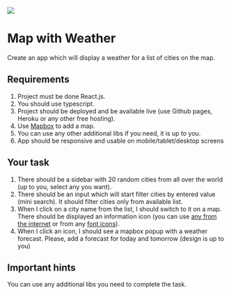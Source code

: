 ![](https://i.imgur.com/oCeBmv4.png)

# Map with Weather

Create an app which will display a weather for a list of cities on the map. 


## Requirements

1. Project must be done React.js.
2. You should use typescript.
3. Project should be deployed and be available live (use Github pages, Heroku or any other free hosting).
4. Use [Mapbox](https://www.mapbox.com/) to add a map.
5. You can use any other additional libs if you need, it is up to you.
6. App should be responsive and usable on mobile/tablet/desktop screens

## Your task
1. There should be a sidebar with 20 random cities from all over the world (up to you, select any you want). 
2. There should be an input which will start filter cities by entered value (mini search). It should filter cities only from available list.
3. When I click on a city name from the list, I should switch to it on a map. There should be displayed an information icon (you can use [any from the internet](https://www.google.com/search?q=information+icon+png&tbm=isch&ved=2ahUKEwixk6mQy-L8AhVVEXcKHZPMDBkQ2-cCegQIABAA&oq=information+icon+png&gs_lcp=CgNpbWcQAzIFCAAQgAQyBQgAEIAEMgUIABCABDIFCAAQgAQyBQgAEIAEMgUIABCABDIGCAAQBRAeMgYIABAFEB4yBggAEAUQHjIGCAAQBRAeOgQIIxAnUPABWN4HYMYIaABwAHgAgAGCAYgBwgOSAQMwLjSYAQCgAQGqAQtnd3Mtd2l6LWltZ8ABAQ&sclient=img&ei=Zw7RY_HDHNWi3AOTmbPIAQ&bih=1329&biw=2560) or from any [font icons](https://icons.getbootstrap.com/)).
4. When I click an icon, I should see a mapbox popup with a weather forecast. Please, add a forecast for today and tomorrow (design is up to you)

## Important hints
You can use any additional libs you need to complete the task.